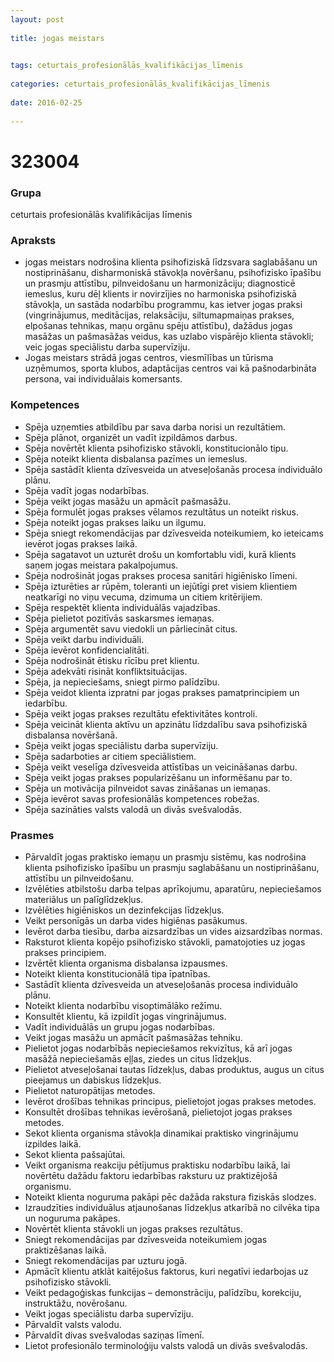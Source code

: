 ```yaml
---
layout: post
    
title: jogas meistars

    
tags: ceturtais_profesionālās_kvalifikācijas_līmenis
    
categories: ceturtais_profesionālās_kvalifikācijas_līmenis
    
date: 2016-02-25
    
---
```

# 323004

### Grupa
ceturtais profesionālās kvalifikācijas līmenis


### Apraksts
* jogas meistars nodrošina klienta psihofiziskā līdzsvara saglabāšanu un nostiprināšanu, disharmoniskā stāvokļa novēršanu, psihofizisko īpašību un prasmju attīstību, pilnveidošanu un harmonizāciju; diagnosticē iemeslus, kuru dēļ klients ir novirzījies no harmoniska psihofiziskā stāvokļa, un sastāda nodarbību programmu, kas ietver jogas praksi (vingrinājumus, meditācijas, relaksāciju, siltumapmaiņas prakses, elpošanas tehnikas, maņu orgānu spēju attīstību), dažādus jogas masāžas un pašmasāžas veidus, kas uzlabo vispārējo klienta stāvokli; veic jogas speciālistu darba supervīziju. 
* Jogas meistars strādā jogas centros, viesmīlības un tūrisma uzņēmumos, sporta klubos, adaptācijas centros vai kā pašnodarbināta persona, vai individuālais komersants. 

### Kompetences
* 	 Spēja uzņemties atbildību par sava darba norisi un rezultātiem. 
* 	 Spēja plānot, organizēt un vadīt izpildāmos darbus. 
* 	 Spēja novērtēt klienta psihofizisko stāvokli, konstitucionālo tipu. 
* 	 Spēja noteikt klienta disbalansa pazīmes un iemeslus. 
* 	 Spēja sastādīt klienta dzīvesveida un atveseļošanās procesa individuālo plānu. 
* 	 Spēja vadīt jogas nodarbības. 
* 	 Spēja veikt jogas masāžu un apmācīt pašmasāžu. 
* 	 Spēja formulēt jogas prakses vēlamos rezultātus un noteikt riskus. 
* 	 Spēja noteikt jogas prakses laiku un ilgumu. 
* 	 Spēja sniegt rekomendācijas par dzīvesveida noteikumiem, ko ieteicams ievērot jogas prakses laikā. 
* 	 Spēja sagatavot un uzturēt drošu un komfortablu vidi, kurā klients saņem jogas meistara pakalpojumus. 
* 	 Spēja nodrošināt jogas prakses procesa sanitāri higiēnisko līmeni. 
* 	 Spēja izturēties ar rūpēm, toleranti un iejūtīgi pret visiem klientiem neatkarīgi no viņu vecuma, dzimuma un citiem kritērijiem. 
* 	 Spēja respektēt klienta individuālās vajadzības. 
* 	 Spēja pielietot pozitīvās saskarsmes iemaņas. 
* 	 Spēja argumentēt savu viedokli un pārliecināt citus. 
* 	 Spēja veikt darbu individuāli. 
* 	 Spēja ievērot konfidencialitāti. 
* 	 Spēja nodrošināt ētisku rīcību pret klientu. 
* 	 Spēja adekvāti risināt konfliktsituācijas. 
* 	 Spēja, ja nepieciešams, sniegt pirmo palīdzību. 
* 	 Spēja veidot klienta izpratni par jogas prakses pamatprincipiem un iedarbību. 
* 	 Spēja veikt jogas prakses rezultātu efektivitātes kontroli. 
* 	 Spēja veicināt klienta aktīvu un apzinātu līdzdalību sava psihofiziskā disbalansa novēršanā. 
* 	 Spēja veikt jogas speciālistu darba supervīziju. 
* 	 Spēja sadarboties ar citiem speciālistiem. 
* 	 Spēja veikt veselīga dzīvesveida attīstības un veicināšanas darbu. 
* 	 Spēja veikt jogas prakses popularizēšanu un informēšanu par to. 
* 	 Spēja un motivācija pilnveidot savas zināšanas un iemaņas. 
* 	 Spēja ievērot savas profesionālās kompetences robežas. 
* 	 Spēja sazināties valsts valodā un divās svešvalodās. 

### Prasmes 
* 	 Pārvaldīt jogas praktisko iemaņu un prasmju sistēmu, kas nodrošina klienta psihofizisko īpašību un prasmju saglabāšanu un nostiprināšanu, attīstību un pilnveidošanu. 
* 	 Izvēlēties atbilstošu darba telpas aprīkojumu, aparatūru, nepieciešamos materiālus un palīglīdzekļus. 
* 	 Izvēlēties higiēniskos un dezinfekcijas līdzekļus. 
* 	 Veikt personīgās un darba vides higiēnas pasākumus. 
* 	 Ievērot darba tiesību, darba aizsardzības un vides aizsardzības normas. 
* 	 Raksturot klienta kopējo psihofizisko stāvokli, pamatojoties uz jogas prakses principiem. 
* 	 Izvērtēt klienta organisma disbalansa izpausmes. 
* 	 Noteikt klienta konstitucionālā tipa īpatnības. 
* 	 Sastādīt klienta dzīvesveida un atveseļošanās procesa individuālo plānu. 
* 	 Noteikt klienta nodarbību visoptimālāko režīmu. 
* 	 Konsultēt klientu, kā izpildīt jogas vingrinājumus. 
* 	 Vadīt individuālās un grupu jogas nodarbības. 
* 	 Veikt jogas masāžu un apmācīt pašmasāžas tehniku. 
* 	 Pielietot jogas nodarbībās nepieciešamos rekvizītus, kā arī jogas masāžā nepieciešamās eļļas, ziedes un citus līdzekļus. 
* 	 Pielietot atveseļošanai tautas līdzekļus, dabas produktus, augus un citus pieejamus un dabiskus līdzekļus. 
* 	 Pielietot naturopātijas metodes. 
* 	 Ievērot drošības tehnikas principus, pielietojot jogas prakses metodes. 
* 	 Konsultēt drošības tehnikas ievērošanā, pielietojot jogas prakses metodes. 
* 	 Sekot klienta organisma stāvokļa dinamikai praktisko vingrinājumu izpildes laikā. 
* 	 Sekot klienta pašsajūtai. 
* 	 Veikt organisma reakciju pētījumus praktisku nodarbību laikā, lai novērtētu dažādu faktoru iedarbības raksturu uz praktizējošā organismu. 
* 	 Noteikt klienta noguruma pakāpi pēc dažāda rakstura fiziskās slodzes. 
* 	 Izraudzīties individuālus atjaunošanas līdzekļus atkarībā no cilvēka tipa un noguruma pakāpes. 
* 	 Novērtēt klienta stāvokli un jogas prakses rezultātus. 
* 	 Sniegt rekomendācijas par dzīvesveida noteikumiem jogas praktizēšanas laikā. 
* 	 Sniegt rekomendācijas par uzturu jogā. 
* 	 Apmācīt klientu atklāt kaitējošus faktorus, kuri negatīvi iedarbojas uz psihofizisko stāvokli. 
* 	 Veikt pedagoģiskas funkcijas – demonstrāciju, palīdzību, korekciju, instruktāžu, novērošanu. 
* 	 Veikt jogas speciālistu darba supervīziju. 
* 	 Pārvaldīt valsts valodu. 
* 	 Pārvaldīt divas svešvalodas saziņas līmenī. 
* 	 Lietot profesionālo terminoloģiju valsts valodā un divās svešvalodās. 